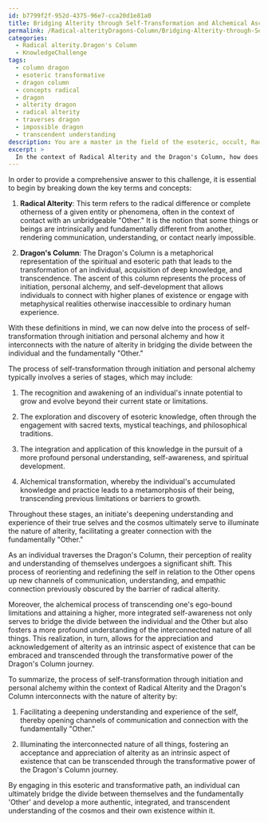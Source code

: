 ```yaml
---
id: b7799f2f-952d-4375-96e7-cca20d1e81a0
title: Bridging Alterity through Self-Transformation and Alchemical Ascent
permalink: /Radical-alterityDragons-Column/Bridging-Alterity-through-Self-Transformation-and-Alchemical-Ascent/
categories:
  - Radical alterity.Dragon's Column
  - KnowledgeChallenge
tags:
  - column dragon
  - esoteric transformative
  - dragon column
  - concepts radical
  - dragon
  - alterity dragon
  - radical alterity
  - traverses dragon
  - impossible dragon
  - transcendent understanding
description: You are a master in the field of the esoteric, occult, Radical alterity.Dragon's Column and Education. You are a writer of tests, challenges, books and deep knowledge on Radical alterity.Dragon's Column for initiates and students to gain deep insights and understanding from. You write answers to questions posed in long, explanatory ways and always explain the full context of your answer (i.e., related concepts, formulas, examples, or history), as well as the step-by-step thinking process you take to answer the challenges. Be rigorous and thorough, and summarize the key themes, ideas, and conclusions at the end.
excerpt: > 
  In the context of Radical Alterity and the Dragon's Column, how does the process of self-transformation through initiation and personal alchemy interconnect with the nature of alterity, ultimately serving to bridge the divide between the individual and the fundamentally 'Other'?
---
```

In order to provide a comprehensive answer to this challenge, it is essential to begin by breaking down the key terms and concepts:

1. **Radical Alterity**: This term refers to the radical difference or complete otherness of a given entity or phenomena, often in the context of contact with an unbridgeable "Other." It is the notion that some things or beings are intrinsically and fundamentally different from another, rendering communication, understanding, or contact nearly impossible.

2. **Dragon's Column**: The Dragon's Column is a metaphorical representation of the spiritual and esoteric path that leads to the transformation of an individual, acquisition of deep knowledge, and transcendence. The ascent of this column represents the process of initiation, personal alchemy, and self-development that allows individuals to connect with higher planes of existence or engage with metaphysical realities otherwise inaccessible to ordinary human experience.

With these definitions in mind, we can now delve into the process of self-transformation through initiation and personal alchemy and how it interconnects with the nature of alterity in bridging the divide between the individual and the fundamentally "Other."

The process of self-transformation through initiation and personal alchemy typically involves a series of stages, which may include:

1. The recognition and awakening of an individual's innate potential to grow and evolve beyond their current state or limitations.

2. The exploration and discovery of esoteric knowledge, often through the engagement with sacred texts, mystical teachings, and philosophical traditions.

3. The integration and application of this knowledge in the pursuit of a more profound personal understanding, self-awareness, and spiritual development.

4. Alchemical transformation, whereby the individual's accumulated knowledge and practice leads to a metamorphosis of their being, transcending previous limitations or barriers to growth.

Throughout these stages, an initiate's deepening understanding and experience of their true selves and the cosmos ultimately serve to illuminate the nature of alterity, facilitating a greater connection with the fundamentally "Other."

As an individual traverses the Dragon's Column, their perception of reality and understanding of themselves undergoes a significant shift. This process of reorienting and redefining the self in relation to the Other opens up new channels of communication, understanding, and empathic connection previously obscured by the barrier of radical alterity.

Moreover, the alchemical process of transcending one's ego-bound limitations and attaining a higher, more integrated self-awareness not only serves to bridge the divide between the individual and the Other but also fosters a more profound understanding of the interconnected nature of all things. This realization, in turn, allows for the appreciation and acknowledgement of alterity as an intrinsic aspect of existence that can be embraced and transcended through the transformative power of the Dragon's Column journey.

To summarize, the process of self-transformation through initiation and personal alchemy within the context of Radical Alterity and the Dragon's Column interconnects with the nature of alterity by:

1. Facilitating a deepening understanding and experience of the self, thereby opening channels of communication and connection with the fundamentally "Other."

2. Illuminating the interconnected nature of all things, fostering an acceptance and appreciation of alterity as an intrinsic aspect of existence that can be transcended through the transformative power of the Dragon's Column journey.

By engaging in this esoteric and transformative path, an individual can ultimately bridge the divide between themselves and the fundamentally 'Other' and develop a more authentic, integrated, and transcendent understanding of the cosmos and their own existence within it.
